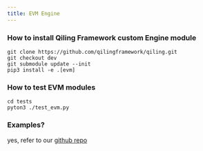 ```yaml
---
title: EVM Engine
---
```


### How to install Qiling Framework custom Engine module
```
git clone https://github.com/qilingframework/qiling.git
git checkout dev
git submodule update --init
pip3 install -e .[evm]
```

### How to test EVM modules
```
cd tests
pyton3 ./test_evm.py
```

### Examples?
yes, refer to our [github repo](https://github.com/qilingframework/qiling/tree/dev/qiling/examples/evm)